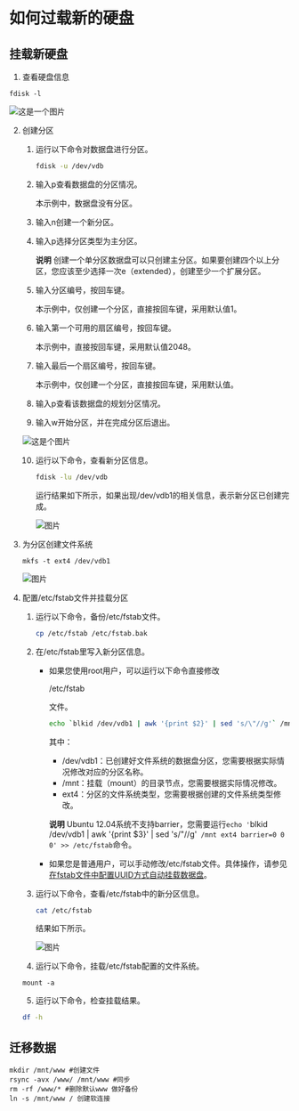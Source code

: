 # 如何过载新的硬盘

## 挂载新硬盘

1. 查看硬盘信息

```shell
fdisk -l
```

![这是一个图片](/home/tjtgzxs/www/self-www/dev/imgs/p173584.png)

2. 创建分区

   1. 运行以下命令对数据盘进行分区。

      ```bash
      fdisk -u /dev/vdb
      ```

   2. 输入p查看数据盘的分区情况。

      本示例中，数据盘没有分区。

   3. 输入n创建一个新分区。

   4. 输入p选择分区类型为主分区。

      **说明** 创建一个单分区数据盘可以只创建主分区。如果要创建四个以上分区，您应该至少选择一次e（extended），创建至少一个扩展分区。

   5. 输入分区编号，按回车键。

      本示例中，仅创建一个分区，直接按回车键，采用默认值1。

   6. 输入第一个可用的扇区编号，按回车键。

      本示例中，直接按回车键，采用默认值2048。

   7. 输入最后一个扇区编号，按回车键。

      本示例中，仅创建一个分区，直接按回车键，采用默认值。

   8. 输入p查看该数据盘的规划分区情况。

   9. 输入w开始分区，并在完成分区后退出。

   ![这是个图片](/home/tjtgzxs/www/self-www/dev/imgs/p173593.png)

   10. 运行以下命令，查看新分区信息。

       ```bash
       fdisk -lu /dev/vdb
       ```

       运行结果如下所示，如果出现/dev/vdb1的相关信息，表示新分区已创建完成。

       ![图片](/home/tjtgzxs/www/self-www/dev/imgs/p173602.png)

3. 为分区创建文件系统

   ```shell
   mkfs -t ext4 /dev/vdb1
   ```

   ![图片](/home/tjtgzxs/www/self-www/dev/imgs/p173624.png)

4. 配置/etc/fstab文件并挂载分区

   1. 运行以下命令，备份/etc/fstab文件。

      ```bash
      cp /etc/fstab /etc/fstab.bak
      ```

   2. 在/etc/fstab里写入新分区信息。

      - 如果您使用root用户，可以运行以下命令直接修改

        /etc/fstab

        文件。

        ```bash
        echo `blkid /dev/vdb1 | awk '{print $2}' | sed 's/\"//g'` /mnt ext4 defaults 0 0 >> /etc/fstab
        ```

        其中：

        - /dev/vdb1：已创建好文件系统的数据盘分区，您需要根据实际情况修改对应的分区名称。
        - /mnt：挂载（mount）的目录节点，您需要根据实际情况修改。
        - ext4：分区的文件系统类型，您需要根据创建的文件系统类型修改。

        **说明** Ubuntu 12.04系统不支持barrier，您需要运行`echo '`blkid /dev/vdb1 | awk '{print $3}' | sed 's/\"//g'` /mnt ext4 barrier=0 0 0' >> /etc/fstab`命令。

      - 如果您是普通用户，可以手动修改/etc/fstab文件。具体操作，请参见[在fstab文件中配置UUID方式自动挂载数据盘](https://help.aliyun.com/document_detail/194379.htm#task-2000719)。

   3. 运行以下命令，查看/etc/fstab中的新分区信息。

      ```bash
      cat /etc/fstab
      ```

      结果如下所示。

      ![图片](/home/tjtgzxs/www/self-www/dev/imgs/p173707.png)

   4. 运行以下命令，挂载/etc/fstab配置的文件系统。

   ```undefined
   mount -a
   ```

   

   5. 运行以下命令，检查挂载结果。

   ```bash
   df -h
   ```

## 迁移数据

```
mkdir /mnt/www #创建文件
rsync -avx /www/ /mnt/www #同步
rm -rf /www/* #删除默认www 做好备份
ln -s /mnt/www / 创建软连接

```

